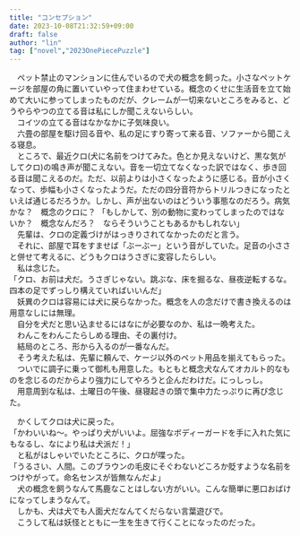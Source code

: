 ```yaml
---
title: "コンセプション"
date: 2023-10-08T21:32:59+09:00
draft: false
author: "lin"
tag: ["novel","2023OnePiecePuzzle"]
---
```


　ペット禁止のマンションに住んでいるので犬の概念を飼った。小さなペットケージを部屋の角に置いていやって住まわせている。概念のくせに生活音を立て始めて大いに参ってしまったものだが、クレームが一切来ないところをみると、どうやらやつの立てる音は私にしか聞こえないらしい。  
　コイツの立てる音はなかなかに子気味良い。  
　六畳の部屋を駆け回る音や、私の足にすり寄って来る音、ソファーから聞こえる寝息。  
　ところで、最近クロ(犬に名前をつけてみた。色とか見えないけど、黒な気がしてクロ)の鳴き声が聞こえない。音を一切立てなくなった訳ではなく、歩き回る音は聞こえるのだ。ただ、以前よりは小さくなったように感じる。音が小さくなって、歩幅も小さくなったようだ。ただの四分音符からトリルつきになったといえば通じるだろうか。しかし、声が出ないのはどういう事態なのだろう。病気かな？　概念のクロに？
「もしかして、別の動物に変わってしまったのではないか？　概念なんだろ？　ならそういうこともあるかもしれない」  
　先輩は、クロの定義づけがはっきりされてなかったのだと言う。  
　それに、部屋で耳をすませば「ぶーぶー」という音がしていた。足音の小ささと併せて考えるに、どうもクロはうさぎに変容したらしい。  
　私は念じた。  
「クロ、お前は犬だ。うさぎじゃない。跳ぶな、床を掘るな、昼夜逆転するな。四本の足でずっしり構えていればいいんだ」  
　妖異のクロは容易には犬に戻らなかった。概念を人の念だけで書き換えるのは用意なしには無理。  
　自分を犬だと思い込ませるにはなにが必要なのか、私は一晩考えた。  
　わんこをわんこたらしめる理由、その裏付け。  
　結局のところ、形から入るのが一番なんだ。  
　そう考えた私は、先輩に頼んで、ケージ以外のペット用品を揃えてもらった。  
　ついでに調子に乗って御札も用意した。もともと概念犬なんてオカルト的なものを念じるのだからより強力にしてやろうと企んだわけだ。にっしっし。  
　用意周到な私は、土曜日の午後、昼寝起きの頭で集中力たっぷりに再び念じた。  

　かくしてクロは犬に戻った。  
「かわいいね〜。やっぱり犬がいいよ。屈強なボディーガードを手に入れた気にもなるし、なにより私は犬派だ！」  
　と私がはしゃいでいたところに、クロが喋った。  
「うるさい、人間。このブラウンの毛皮にそぐわないどころか貶すような名前をつけやがって。命名センスが皆無なんだよ」  
　犬の概念を飼うなんて馬鹿なことはしない方がいい。こんな簡単に悪口おばけになってしまうなんて。  
　しかも、犬は犬でも人面犬だなんてくだらない言葉遊びで。  
　こうして私は妖怪とともに一生を生きて行くことになったのだった。  
